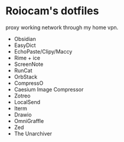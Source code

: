 # Roiocam's dotfiles
proxy working network through my home vpn.


- Obsidian
- EasyDict
- EchoPaste/Clipy/Maccy
- Rime + ice
- ScreenNote
- RunCat
- OrbStack
- CompressO
- Caesium Image Compressor
- Zotreo
- LocalSend
- Iterm
- Drawio
- OmniGraffle
- Zed
- The Unarchiver

